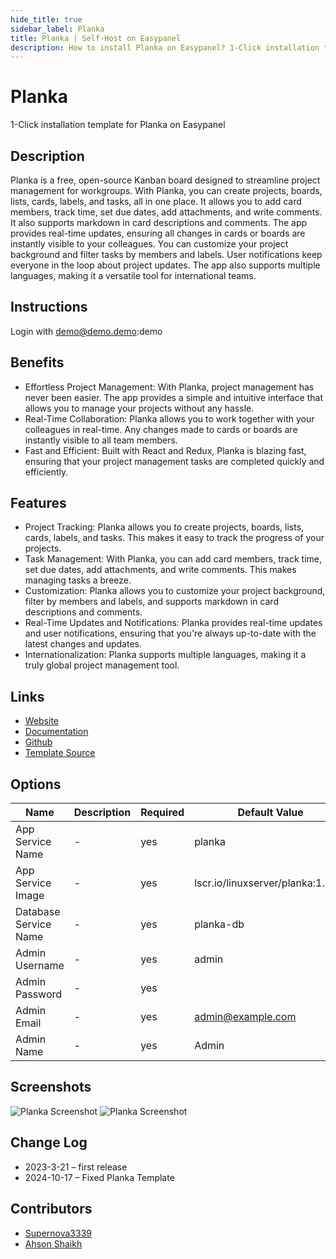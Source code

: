 ```yaml
---
hide_title: true
sidebar_label: Planka
title: Planka | Self-Host on Easypanel
description: How to install Planka on Easypanel? 1-Click installation template for Planka on Easypanel
---
```


<!-- generated -->

# Planka

1-Click installation template for Planka on Easypanel

## Description

Planka is a free, open-source Kanban board designed to streamline project management for workgroups. With Planka, you can create projects, boards, lists, cards, labels, and tasks, all in one place. It allows you to add card members, track time, set due dates, add attachments, and write comments. It also supports markdown in card descriptions and comments. The app provides real-time updates, ensuring all changes in cards or boards are instantly visible to your colleagues. You can customize your project background and filter tasks by members and labels. User notifications keep everyone in the loop about project updates. The app also supports multiple languages, making it a versatile tool for international teams.

## Instructions

Login with demo@demo.demo:demo

## Benefits

- Effortless Project Management: With Planka, project management has never been easier. The app provides a simple and intuitive interface that allows you to manage your projects without any hassle.
- Real-Time Collaboration: Planka allows you to work together with your colleagues in real-time. Any changes made to cards or boards are instantly visible to all team members.
- Fast and Efficient: Built with React and Redux, Planka is blazing fast, ensuring that your project management tasks are completed quickly and efficiently.

## Features

- Project Tracking: Planka allows you to create projects, boards, lists, cards, labels, and tasks. This makes it easy to track the progress of your projects.
- Task Management: With Planka, you can add card members, track time, set due dates, add attachments, and write comments. This makes managing tasks a breeze.
- Customization: Planka allows you to customize your project background, filter by members and labels, and supports markdown in card descriptions and comments.
- Real-Time Updates and Notifications: Planka provides real-time updates and user notifications, ensuring that you're always up-to-date with the latest changes and updates.
- Internationalization: Planka supports multiple languages, making it a truly global project management tool.

## Links

- [Website](https://planka.app)
- [Documentation](https://docs.planka.cloud)
- [Github](https://github.com/plankanban/planka)
- [Template Source](https://github.com/easypanel-io/templates/tree/main/templates/planka)

## Options

Name | Description | Required | Default Value
-|-|-|-
App Service Name | - | yes | planka
App Service Image | - | yes | lscr.io/linuxserver/planka:1.24.4
Database Service Name | - | yes | planka-db
Admin Username | - | yes | admin
Admin Password | - | yes | 
Admin Email | - | yes | admin@example.com
Admin Name | - | yes | Admin

## Screenshots

![Planka Screenshot](./assets/screenshot1.png)
![Planka Screenshot](./assets/screenshot2.png)

## Change Log

- 2023-3-21 – first release
- 2024-10-17 – Fixed Planka Template

## Contributors

- [Supernova3339](https://github.com/Supernova3339)
- [Ahson Shaikh](https://github.com/Ahson-Shaikh)

